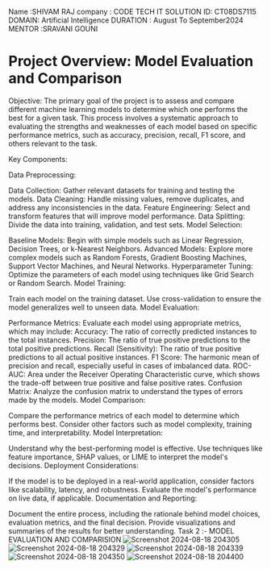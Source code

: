 
Name :SHIVAM RAJ 
company : CODE TECH IT SOLUTION 
ID: CT08DS7115 
DOMAIN: Artificial Intelligence
DURATION : August To September2024 
MENTOR :SRAVANI GOUNI

# Project Overview: Model Evaluation and Comparison

Objective:
The primary goal of the project is to assess and compare different machine learning models to determine which one performs the best for a given task. This process involves a systematic approach to evaluating the strengths and weaknesses of each model based on specific performance metrics, such as accuracy, precision, recall, F1 score, and others relevant to the task.

Key Components:

Data Preprocessing:

Data Collection: Gather relevant datasets for training and testing the models.
Data Cleaning: Handle missing values, remove duplicates, and address any inconsistencies in the data.
Feature Engineering: Select and transform features that will improve model performance.
Data Splitting: Divide the data into training, validation, and test sets.
Model Selection:

Baseline Models: Begin with simple models such as Linear Regression, Decision Trees, or k-Nearest Neighbors.
Advanced Models: Explore more complex models such as Random Forests, Gradient Boosting Machines, Support Vector Machines, and Neural Networks.
Hyperparameter Tuning: Optimize the parameters of each model using techniques like Grid Search or Random Search.
Model Training:

Train each model on the training dataset.
Use cross-validation to ensure the model generalizes well to unseen data.
Model Evaluation:

Performance Metrics: Evaluate each model using appropriate metrics, which may include:
Accuracy: The ratio of correctly predicted instances to the total instances.
Precision: The ratio of true positive predictions to the total positive predictions.
Recall (Sensitivity): The ratio of true positive predictions to all actual positive instances.
F1 Score: The harmonic mean of precision and recall, especially useful in cases of imbalanced data.
ROC-AUC: Area under the Receiver Operating Characteristic curve, which shows the trade-off between true positive and false positive rates.
Confusion Matrix: Analyze the confusion matrix to understand the types of errors made by the models.
Model Comparison:

Compare the performance metrics of each model to determine which performs best.
Consider other factors such as model complexity, training time, and interpretability.
Model Interpretation:

Understand why the best-performing model is effective.
Use techniques like feature importance, SHAP values, or LIME to interpret the model's decisions.
Deployment Considerations:

If the model is to be deployed in a real-world application, consider factors like scalability, latency, and robustness.
Evaluate the model's performance on live data, if applicable.
Documentation and Reporting:

Document the entire process, including the rationale behind model choices, evaluation metrics, and the final decision.
Provide visualizations and summaries of the results for better understanding.
Task 2 :- MODEL EVALUATION AND COMPARISION
![Screenshot 2024-08-18 204305](https://github.com/user-attachments/assets/0cfc2ef4-6202-41de-9984-aa2469f63baa)
![Screenshot 2024-08-18 204329](https://github.com/user-attachments/assets/6b0f6024-2bf0-4ef8-9ece-b7c7eab5a04d)
![Screenshot 2024-08-18 204339](https://github.com/user-attachments/assets/387b9509-3921-4225-a3bc-d982b47f4bd1)
![Screenshot 2024-08-18 204350](https://github.com/user-attachments/assets/b6f39eeb-adbf-46a8-a549-4ea232a1147e)
![Screenshot 2024-08-18 204400](https://github.com/user-attachments/assets/1d3ec236-d0e1-47a6-b500-42b3d49c4491)
